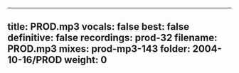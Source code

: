 
---
title: PROD.mp3
vocals: false
best: false
definitive: false
recordings: prod-32
filename: PROD.mp3
mixes: prod-mp3-143
folder: 2004-10-16/PROD
weight: 0
---
